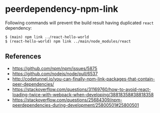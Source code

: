 # peerdependency-npm-link

Following commands will prevent the build result having duplicated `react` dependency:

```shell
$ (main) npm link ../react-hello-world
$ (react-hello-world) npm link ../main/node_modules/react
```

## References

- https://github.com/npm/npm/issues/5875
- https://github.com/nodejs/node/pull/6537
- http://codetunnel.io/you-can-finally-npm-link-packages-that-contain-peer-dependencies/
- https://stackoverflow.com/questions/31169760/how-to-avoid-react-loading-twice-with-webpack-when-developing/38818358#38818358
- https://stackoverflow.com/questions/25684309/npm-peerdependencies-during-development/25800501#25800501
